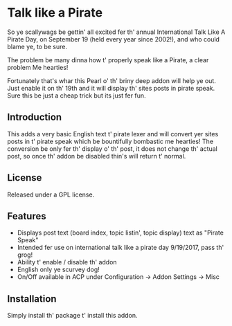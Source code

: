 # Talk like a Pirate

So ye scallywags be gettin' all excited fer th' annual International Talk Like A Pirate Day, on September 19 (held every year since 2002!), and who could blame ye, to be sure. 

The problem be many dinna how t' properly speak like a Pirate, a clear problem Me hearties!

Fortunately that's whar this Pearl o' th' briny deep addon will help ye out.  Just enable it on th' 19th and it will display th' sites posts in pirate speak.  Sure this be just a cheap trick but its just fer fun.

## Introduction

This adds a very basic English text t' pirate lexer and will convert yer sites posts in t' pirate speak which be bountifully bombastic me hearties!  The conversion be only fer th' display o' th' post, it does not change th' actual post, so once th' addon be disabled thin's will return t' normal.

## License

Released under a GPL license.

## Features

 - Displays post text (board index, topic listin', topic display) text as "Pirate Speak"
 - Intended fer use on international talk like a pirate day 9/19/2017, pass th' grog!
 - Ability t' enable / disable th' addon
 - English only ye scurvey dog!
 - On/Off available in ACP under Configuration -> Addon Settings ->  Misc

## Installation

Simply install th' package t' install this addon.